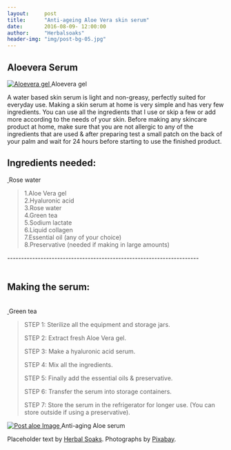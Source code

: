 ```yaml
---
layout:     post
title:      "Anti-ageing Aloe Vera skin serum"
date:       2016-08-09- 12:00:00
author:     "Herbalsoaks"
header-img: "img/post-bg-05.jpg"
---
```




<h2 class="section-heading">Aloevera Serum </h2>


<a href="#">
    <img src="{{ site.baseurl }}/img/post-aloe1-image.jpg" alt="Aloevera gel">
</a>
<span class="caption text-muted">Aloevera gel</span>

<p>A water based skin serum is light and non-greasy, perfectly suited for everyday use.
Making a skin serum at home is very simple and has very few ingredients.
You can use all the ingredients that I use or skip a few or add more according to the needs of your skin.
Before making any skincare product at home, make sure that you are not allergic to any of the ingredients that are used & after preparing test a small patch on the back of your palm and wait for 24 hours before starting to use the finished product.
 </p>



<h2 class="section-heading">Ingredients needed: </h2>
<a href="#">
    <img src="{{ site.baseurl }}/img/post-aloe2-image.jpg" alt="">
</a>
<span class="caption text-muted">Rose water</span>

<blockquote>1.Aloe Vera gel<br/>
2.Hyaluronic acid <br/>
3.Rose water<br/>
4.Green tea<br/>
5.Sodium lactate<br/>
6.Liquid collagen<br/>
7.Essential oil (any of your choice)<br/>
8.Preservative (needed if making in large amounts)<br/>
</blockquote>



---------------------------------------------------------------------<br/><br/>



<h2 class="section-heading"> Making the serum:</h2><br/>
<a href="#">
    <img src="{{ site.baseurl }}/img/post-aloe3-image.jpg" alt="">
</a>
<span class="caption text-muted">Green tea</span>
<blockquote>STEP 1: Sterilize all the equipment and storage jars.<br/>

STEP 2: Extract fresh Aloe Vera gel.<br/>

STEP 3: Make a hyaluronic acid serum.<br/>

STEP 4: Mix all the ingredients.<br/>

STEP 5: Finally add the essential oils & preservative.<br/>

STEP 6: Transfer the serum into storage containers.<br/>

STEP 7: Store the serum in the refrigerator for longer use. (You can store outside if using a preservative).<br/></blockquote>



<a href="#">
    <img src="{{ site.baseurl }}/img/post-aloe-image.jpg" alt="Post aloe Image">
</a>
<span class="caption text-muted">Anti-aging Aloe serum</span>



<p>Placeholder text by <a href="http://herbalsoaks.com/">Herbal Soaks</a>. Photographs by <a href="https://www.pixabay.com">Pixabay</a>.</p>
